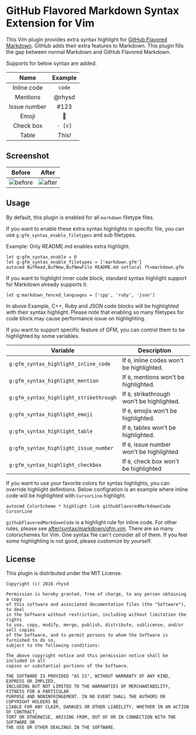 GitHub Flavored Markdown Syntax Extension for Vim
=================================================

This Vim plugin provides extra syntax highlight for [GitHub Flavored Markdown](https://help.github.com/categories/writing-on-github/). GitHub adds their extra features to Markdown.  This plugin fills the gap between normal Markdown and GitHub Flavored Markdown.

Supports for below syntax are added:

| Name         | Example |
|:------------:|:-------:|
| Inline code  | `code`  |
| Mentions     | @rhysd  |
| Issue number | #123    |
| Emoji        | :dog:   |
| Check box    | `- [x]` |
| Table        | This!   |


## Screenshot

| Before | After |
|--------|-------|
|![before](https://raw.githubusercontent.com/rhysd/ss/master/vim-gfm-syntax/before.png)|![after](https://raw.githubusercontent.com/rhysd/ss/master/vim-gfm-syntax/after.png)|


## Usage

By default, this plugin is enabled for all `markdown` filetype files.

If you want to enable these extra syntax highlights in specific file, you can use `g:gfm_syntax_enable_filetypes` and sub filetypes.

Example: Only README.md enables extra highlight.

```vim
let g:gfm_syntax_enable = 0
let g:gfm_syntax_enable_filetypes = ['markdown.gfm']
autocmd BufRead,BufNew,BufNewFile README.md setlocal ft=markdown.gfm
```

If you want to highlight inner code block, standard syntax highlight support for Markdown already supports it.

```vim
let g:markdown_fenced_languages = ['cpp', 'ruby', 'json']
```

In above Example, C++, Ruby and JSON code blocks will be highlighted with their syntax highlight.  Please note that enabling so many filetypes for code block may cause performance issue on highlighting.

If you want to support specific feature of GFM, you can control them to be highlighted by some variables.

| Variable                               | Description                                 |
|----------------------------------------|---------------------------------------------|
| `g:gfm_syntax_highlight_inline_code`   | If `0`, inline codes won't be highlighted.  |
| `g:gfm_syntax_highlight_mention`       | If `0`, mentions won't be highlighted.      |
| `g:gfm_syntax_highlight_strikethrough` | If `0`, strikethrough won't be highlighted. |
| `g:gfm_syntax_highlight_emoji`         | If `0`, emojis won't be highlighted.        |
| `g:gfm_syntax_highlight_table`         | If `0`, tables won't be highlighted.        |
| `g:gfm_syntax_highlight_issue_number`  | If `0`, issue number won't be highlighted   |
| `g:gfm_syntax_highlight_checkbox`      | If `0`, check box won't be highlighted      |

If you want to use your favorite colors for syntax highlights, you can override highlight definitions.  Below configration is an example where inline code will be highlighted with `CursorLine` highlight.

```vim
autocmd ColorScheme * highlight link githubFlavoredMarkdownCode CursorLine
```

`githubFlavoredMarkdownCode` is a highlight rule for inline code.  For other rules, please see [after/syntax/markdown/gfm.vim](after/syntax/markdown/gfm.vim).  There are so many colorschemes for Vim.  One syntax file can't consider all of them.  If you feel some highlighting is not good, please customize by yourself.

## License

This plugin is distributed under the MIT License.

    Copyright (c) 2016 rhysd

    Permission is hereby granted, free of charge, to any person obtaining a copy
    of this software and associated documentation files (the "Software"), to deal
    in the Software without restriction, including without limitation the rights
    to use, copy, modify, merge, publish, distribute, sublicense, and/or sell copies
    of the Software, and to permit persons to whom the Software is furnished to do so,
    subject to the following conditions:

    The above copyright notice and this permission notice shall be included in all
    copies or substantial portions of the Software.

    THE SOFTWARE IS PROVIDED "AS IS", WITHOUT WARRANTY OF ANY KIND, EXPRESS OR IMPLIED,
    INCLUDING BUT NOT LIMITED TO THE WARRANTIES OF MERCHANTABILITY, FITNESS FOR A PARTICULAR
    PURPOSE AND NONINFRINGEMENT. IN NO EVENT SHALL THE AUTHORS OR COPYRIGHT HOLDERS BE
    LIABLE FOR ANY CLAIM, DAMAGES OR OTHER LIABILITY, WHETHER IN AN ACTION OF CONTRACT,
    TORT OR OTHERWISE, ARISING FROM, OUT OF OR IN CONNECTION WITH THE SOFTWARE OR
    THE USE OR OTHER DEALINGS IN THE SOFTWARE.
